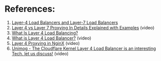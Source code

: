 

# References:

1. [Layer-4 Load Balancers and Layer-7 Load Balancers](https://blog.devgenius.io/layer-4-load-balancers-and-layer-7-load-balancers-4be18abfa47b)
2. [Layer 4 vs Layer 7 Proxying In Details Explained with Examples](https://www.youtube.com/watch?v=ylkAc9wmKhc&list=PLQnljOFTspQWGuRmwojJ6LiV0ejm6eOcs&index=2) (video)
3. [What Is Layer 4 Load Balancing?](https://www.nginx.com/resources/glossary/layer-4-load-balancing/)
4. [What is Layer 4 Load Balancer?](https://www.youtube.com/watch?v=CKrR-pQqtGg&list=PLQnljOFTspQWKPjGnVgA5oVIhNKJ5mDXg&index=5) (video)
5. [Layer 4 Proxying in NginX](https://www.youtube.com/watch?v=K2kVi8m38OY&list=PLQnljOFTspQWKPjGnVgA5oVIhNKJ5mDXg&index=32) (video)
6. [Unimog - The Cloudflare Kernel Layer 4 Load Balancer is an interesting Tech. let us discuss!](https://www.youtube.com/watch?v=Q0irm6xzNNk&list=PLQnljOFTspQWdgYcGXCTkjda8vd2jWJYt&index=7) (video)